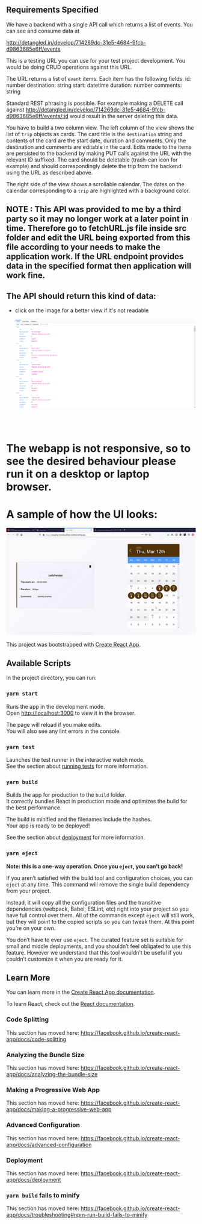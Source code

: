 ## Requirements Specified
We have a backend with a single API call which returns a list of events. You can see and consume data at

http://detangled.in/develop/714269dc-31e5-4684-9fcb-d9863685e6ff/events

This is a testing URL you can use for your test project development. You would
be doing CRUD operations against this URL.

The URL returns a list of `event` items. Each item has the following fields.
id: number
destination: string
start: datetime
duration: number
comments: string

Standard REST phrasing is possible. For example making a DELETE call against http://detangled.in/develop/714269dc-31e5-4684-9fcb-d9863685e6ff/events/:id would result in the server deleting this data.

You have to build a two column view. The left column of the view shows the list of `trip` objects as cards. The card title is the `destination` string and contents of the card are the start date, duration and comments. Only the destination and comments are editable in the card. Edits made to the items are persisted to the backend by making PUT calls against the URL with the relevant ID suffixed. The card should be deletable (trash-can icon for example) and should correspondingly delete the trip from the backend using the URL as described above.

The right side of the view shows a scrollable calendar. The dates on the calendar corresponding to a `trip` are highlighted with a background color.

## NOTE : This API was provided to me by a third party so it may no longer work at a later point in time. Therefore go to fetchURL.js file inside src folder and edit the URL being exported from this file according to your needs to make the application work. If the URL endpoint provides data in the specified format then application will work fine.

## The API should return this kind of data:
- click on the image for a better view if it's not readable <br /> <br /> 
![API response](https://github.com/yassh-pandey/detangled-challenge/blob/master/detangledAPI.png)

<a/>
<br />
<br />

# The webapp is not responsive, so to see the desired behaviour please run it on a desktop or laptop browser.

# A sample of how the UI looks:
![UI gif](https://github.com/yassh-pandey/detangled-challenge/blob/master/WebAppGif.gif)


This project was bootstrapped with [Create React App](https://github.com/facebook/create-react-app).

## Available Scripts

In the project directory, you can run:

### `yarn start`

Runs the app in the development mode.<br />
Open [http://localhost:3000](http://localhost:3000) to view it in the browser.

The page will reload if you make edits.<br />
You will also see any lint errors in the console.

### `yarn test`

Launches the test runner in the interactive watch mode.<br />
See the section about [running tests](https://facebook.github.io/create-react-app/docs/running-tests) for more information.

### `yarn build`

Builds the app for production to the `build` folder.<br />
It correctly bundles React in production mode and optimizes the build for the best performance.

The build is minified and the filenames include the hashes.<br />
Your app is ready to be deployed!

See the section about [deployment](https://facebook.github.io/create-react-app/docs/deployment) for more information.

### `yarn eject`

**Note: this is a one-way operation. Once you `eject`, you can’t go back!**

If you aren’t satisfied with the build tool and configuration choices, you can `eject` at any time. This command will remove the single build dependency from your project.

Instead, it will copy all the configuration files and the transitive dependencies (webpack, Babel, ESLint, etc) right into your project so you have full control over them. All of the commands except `eject` will still work, but they will point to the copied scripts so you can tweak them. At this point you’re on your own.

You don’t have to ever use `eject`. The curated feature set is suitable for small and middle deployments, and you shouldn’t feel obligated to use this feature. However we understand that this tool wouldn’t be useful if you couldn’t customize it when you are ready for it.

## Learn More

You can learn more in the [Create React App documentation](https://facebook.github.io/create-react-app/docs/getting-started).

To learn React, check out the [React documentation](https://reactjs.org/).

### Code Splitting

This section has moved here: https://facebook.github.io/create-react-app/docs/code-splitting

### Analyzing the Bundle Size

This section has moved here: https://facebook.github.io/create-react-app/docs/analyzing-the-bundle-size

### Making a Progressive Web App

This section has moved here: https://facebook.github.io/create-react-app/docs/making-a-progressive-web-app

### Advanced Configuration

This section has moved here: https://facebook.github.io/create-react-app/docs/advanced-configuration

### Deployment

This section has moved here: https://facebook.github.io/create-react-app/docs/deployment

### `yarn build` fails to minify

This section has moved here: https://facebook.github.io/create-react-app/docs/troubleshooting#npm-run-build-fails-to-minify
